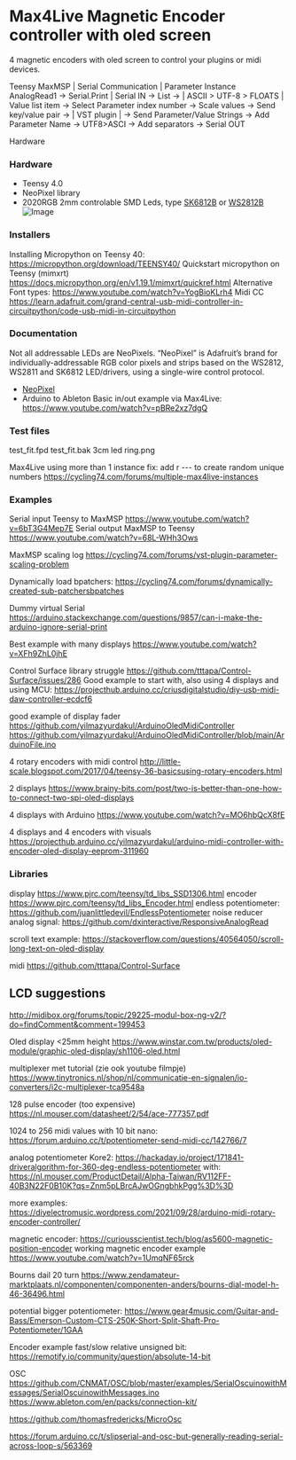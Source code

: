 # Max4Live Magnetic Encoder controller with oled screen 

4 magnetic encoders with oled screen to control your plugins or midi devices.


Teensy                        MaxMSP
                            | Serial Communication                           | Parameter Instance         
AnalogRead1 -> Serial.Print | Serial IN -> List -> | ASCII > UTF-8 > FLOATS  | Value list item -> Select Parameter index number -> Scale values -> Send key/value pair -> | VST plugin | -> Send Parameter/Value Strings -> Add Parameter Name -> UTF8>ASCI -> Add separators -> Serial OUT 


Hardware

### Hardware ###
- Teensy 4.0
- NeoPixel library
- 2020RGB 2mm controlable SMD Leds, type [SK6812B](https://jlcpcb.com/partdetail/Xinglight-XL_2020RGBCSK6812B/C5349956) or [WS2812B](https://jlcpcb.com/partdetail/Xinglight-XL_4020RGBCWS2812B/C3647024)
![Image](4-1-2-led-midi-encoder.png)

### Installers ###

Installing Micropython on Teensy 40:
https://micropython.org/download/TEENSY40/
Quickstart micropython on Teensy (mimxrt)
https://docs.micropython.org/en/v1.19.1/mimxrt/quickref.html
Alternative Font types:
https://www.youtube.com/watch?v=YogBioKLrh4
Midi CC
https://learn.adafruit.com/grand-central-usb-midi-controller-in-circuitpython/code-usb-midi-in-circuitpython
### Documentation ###

Not all addressable LEDs are NeoPixels. “NeoPixel” is Adafruit’s brand for individually-addressable RGB color pixels and strips based on the WS2812, WS2811 and SK6812 LED/drivers, using a single-wire control protocol.

- [NeoPixel](https://learn.adafruit.com/adafruit-neopixel-uberguide?view=all)
- Arduino to Ableton Basic in/out example via Max4Live: https://www.youtube.com/watch?v=pBRe2xz7dgQ

### Test files ###
test_fit.fpd
test_fit.bak
3cm led ring.png

Max4Live using more than 1 instance fix: add r --- to create random unique numbers
https://cycling74.com/forums/multiple-max4live-instances



### Examples ###
Serial input Teensy to MaxMSP
https://www.youtube.com/watch?v=6bT3G4Mep7E
Serial output MaxMSP to Teensy
https://www.youtube.com/watch?v=68L-WHh3Ows


MaxMSP scaling log
https://cycling74.com/forums/vst-plugin-parameter-scaling-problem

Dynamically load bpatchers:
https://cycling74.com/forums/dynamically-created-sub-patchersbpatches

Dummy virtual Serial
https://arduino.stackexchange.com/questions/9857/can-i-make-the-arduino-ignore-serial-print

Best example with many displays
https://www.youtube.com/watch?v=XFh9ZhL0jhE

Control Surface library struggle
https://github.com/tttapa/Control-Surface/issues/286
Good example to start with, also using 4 displays and using MCU:
https://projecthub.arduino.cc/criusdigitalstudio/diy-usb-midi-daw-controller-ecdcf6

good example of display fader
https://github.com/yilmazyurdakul/ArduinoOledMidiController
https://github.com/yilmazyurdakul/ArduinoOledMidiController/blob/main/ArduinoFile.ino

4 rotary encoders with midi control
http://little-scale.blogspot.com/2017/04/teensy-36-basicsusing-rotary-encoders.html

2 displays
https://www.brainy-bits.com/post/two-is-better-than-one-how-to-connect-two-spi-oled-displays

4 displays with Arduino
https://www.youtube.com/watch?v=MO6hbQcX8fE

4 displays and 4 encoders with visuals
https://projecthub.arduino.cc/yilmazyurdakul/arduino-midi-controller-with-encoder-oled-display-eeprom-311960

### Libraries ###
display https://www.pjrc.com/teensy/td_libs_SSD1306.html
encoder https://www.pjrc.com/teensy/td_libs_Encoder.html
endless potentiometer: https://github.com/juanlittledevil/EndlessPotentiometer
noise reducer analog signal: https://github.com/dxinteractive/ResponsiveAnalogRead

scroll text example:
https://stackoverflow.com/questions/40564050/scroll-long-text-on-oled-display

midi https://github.com/tttapa/Control-Surface

## LCD suggestions ###
http://midibox.org/forums/topic/29225-modul-box-ng-v2/?do=findComment&comment=199453

Oled display <25mm height
https://www.winstar.com.tw/products/oled-module/graphic-oled-display/sh1106-oled.html


multiplexer met tutorial (zie ook youtube filmpje)
https://www.tinytronics.nl/shop/nl/communicatie-en-signalen/io-converters/i2c-multiplexer-tca9548a

128 pulse encoder (too expensive)
https://nl.mouser.com/datasheet/2/54/ace-777357.pdf

1024 to 256 midi values with 10 bit nano:
https://forum.arduino.cc/t/potentiometer-send-midi-cc/142766/7

analog potentiometer Kore2:
https://hackaday.io/project/171841-driveralgorithm-for-360-deg-endless-potentiometer
with: https://nl.mouser.com/ProductDetail/Alpha-Taiwan/RV112FF-40B3N22F0B10K?qs=Znm5pLBrcAJwOGngbhkPgg%3D%3D

more examples:
https://diyelectromusic.wordpress.com/2021/09/28/arduino-midi-rotary-encoder-controller/

magnetic encoder:
https://curiousscientist.tech/blog/as5600-magnetic-position-encoder
working magnetic encoder example
https://www.youtube.com/watch?v=1UmqNF65rck


Bourns dail 20 turn
https://www.zendamateur-marktplaats.nl/componenten/componenten-anders/bourns-dial-model-h-46-36496.html


potential bigger potentiometer:
https://www.gear4music.com/Guitar-and-Bass/Emerson-Custom-CTS-250K-Short-Split-Shaft-Pro-Potentiometer/1GAA


Encoder example fast/slow relative unsigned bit:
https://remotify.io/community/question/absolute-14-bit

OSC
https://github.com/CNMAT/OSC/blob/master/examples/SerialOscuinowithMessages/SerialOscuinowithMessages.ino
https://www.ableton.com/en/packs/connection-kit/

https://github.com/thomasfredericks/MicroOsc


https://forum.arduino.cc/t/slipserial-and-osc-but-generally-reading-serial-across-loop-s/563369
